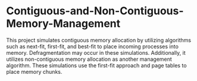 # Contiguous-and-Non-Contiguous-Memory-Management
 
 This project simulates contiguous memory allocation by utilizing algorithms such as next-fit, first-fit, and best-fit to place incoming processes into memory. Defragmentation may occur in these simulations. Additionally, it utilizes non-contiguous memory allocation as another management algorithm. These simulations use the first-fit approach and page tables to place memory chunks.
 
